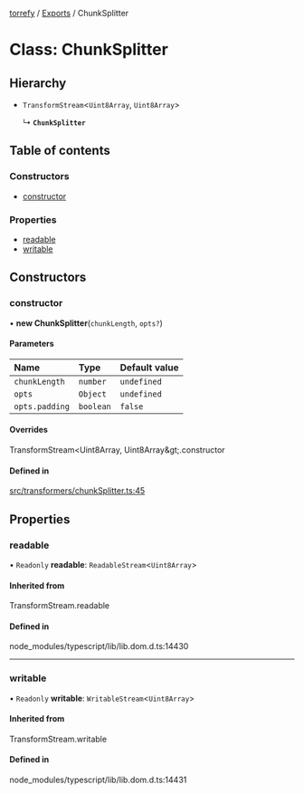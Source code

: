 [torrefy](../README.md) / [Exports](../modules.md) / ChunkSplitter

# Class: ChunkSplitter

## Hierarchy

- `TransformStream`<`Uint8Array`, `Uint8Array`\>

  ↳ **`ChunkSplitter`**

## Table of contents

### Constructors

- [constructor](ChunkSplitter.md#constructor)

### Properties

- [readable](ChunkSplitter.md#readable)
- [writable](ChunkSplitter.md#writable)

## Constructors

### constructor

• **new ChunkSplitter**(`chunkLength`, `opts?`)

#### Parameters

| Name | Type | Default value |
| :------ | :------ | :------ |
| `chunkLength` | `number` | `undefined` |
| `opts` | `Object` | `undefined` |
| `opts.padding` | `boolean` | `false` |

#### Overrides

TransformStream&lt;Uint8Array, Uint8Array\&gt;.constructor

#### Defined in

[src/transformers/chunkSplitter.ts:45](https://github.com/Sec-ant/bepjs/blob/5d0ef68/src/transformers/chunkSplitter.ts#L45)

## Properties

### readable

• `Readonly` **readable**: `ReadableStream`<`Uint8Array`\>

#### Inherited from

TransformStream.readable

#### Defined in

node_modules/typescript/lib/lib.dom.d.ts:14430

___

### writable

• `Readonly` **writable**: `WritableStream`<`Uint8Array`\>

#### Inherited from

TransformStream.writable

#### Defined in

node_modules/typescript/lib/lib.dom.d.ts:14431
